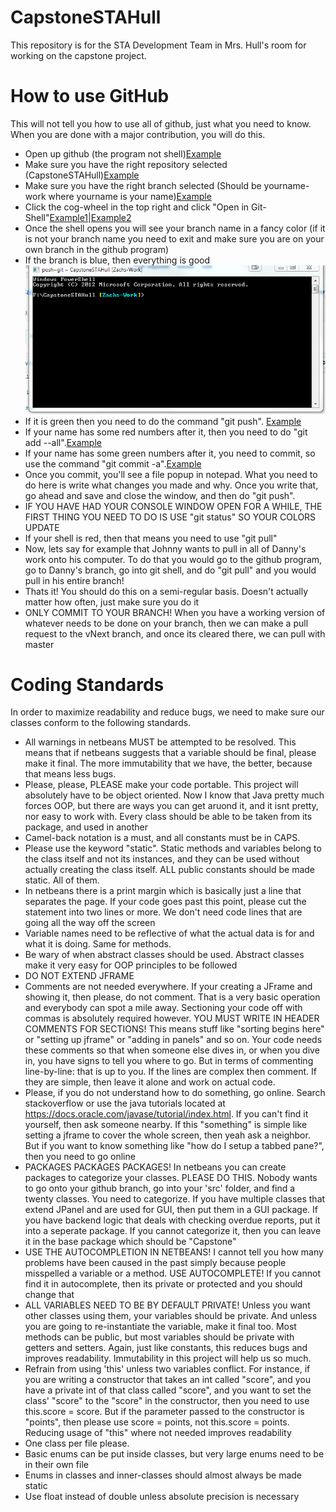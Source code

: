 # CapstoneSTAHull

This repository is for the STA Development Team in Mrs. Hull's room for working on the capstone project. 

# How to use GitHub

This will not tell you how to use all of github, just what you need to know. When you are done with a major contribution, you will do this.

* Open up github (the program not shell)[Example](Pics/gitshellbluetext.png)
* Make sure you have the right repository selected (CapstoneSTAHull)[Example](Pics/rightRepoSelected.png)
* Make sure you have the right branch selected (Should be yourname-work where yourname is your name)[Example](Pics/rightBranch.png)
* Click the cog-wheel in the top right and click "Open in Git-Shell"[Example1](Pics/cogWheel.png)|[Example2](Pics/openingitshell.png)
* Once the shell opens you will see your branch name in a fancy color (if it is not your branch name you need to exit and make sure you are on your own branch in the github program)
* If the branch is blue, then everything is good![Example](Pics/gitshellbluetext.png)
* If it is green then you need to do the command "git push". [Example](Pics/greenshell.png)
* If your name has some red numbers after it, then you need to do "git add --all".[Example](Pics/gitshellRedText.png)
* If your name has some green numbers after it, you need to commit, so use the command "git commit -a".[Example](Pics/gitshellgreentext.png)
* Once you commit, you'll see a file popup in notepad. What you need to do here is write what changes you made and why. Once you write that, go ahead and save and close the window, and then do "git push". 
* IF YOU HAVE HAD YOUR CONSOLE WINDOW OPEN FOR A WHILE, THE FIRST THING YOU NEED TO DO IS USE "git status" SO YOUR COLORS UPDATE
* If your shell is red, then that means you need to use "git pull"
* Now, lets say for example that Johnny wants to pull in all of Danny's work onto his computer. To do that you would go to the github program, go to Danny's branch, go into git shell, and do "git pull" and you would pull in his entire branch!
* Thats it! You should do this on a semi-regular basis. Doesn't actually matter how often, just make sure you do it
* ONLY COMMIT TO YOUR BRANCH! When you have a working version of whatever needs to be done on your branch, then we can make a pull request to the vNext branch, and once its cleared there, we can pull with master

# Coding Standards

In order to maximize readability and reduce bugs, we need to make sure our classes conform to the following standards.

* All warnings in netbeans MUST be attempted to be resolved. This means that if netbeans suggests that a variable should be final, please make it final. The more immutability that we have, the better, because that means less bugs.
* Please, please, PLEASE make your code portable. This project will absolutely have to be object oriented. Now I know that Java pretty much forces OOP, but there are ways you can get aruond it, and it isnt pretty, nor easy to work with. Every class should be able to be taken from its package, and used in another
* Camel-back notation is a must, and all constants must be in CAPS. 
* Please use the keyword "static". Static methods and variables belong to the class itself and not its instances, and they can be used without actually creating the class itself. ALL public constants should be made static. All of them.
* In netbeans there is a print margin which is basically just a line that separates the page. If your code goes past this point, please cut the statement into two lines or more. We don't need code lines that are going all the way off the screen
* Variable names need to be reflective of what the actual data is for and what it is doing. Same for methods.
* Be wary of when abstract classes should be used. Abstract classes make it very easy for OOP principles to be followed
* DO NOT EXTEND JFRAME
* Comments are not needed everywhere. If your creating a JFrame and showing it, then please, do not comment. That is a very basic operation and everybody can spot a mile away. Sectioning your code off with commas is absolutely required however. YOU MUST WRITE IN HEADER COMMENTS FOR SECTIONS! This means stuff like "sorting begins here" or "setting up jframe" or "adding in panels" and so on. Your code needs these comments so that when someone else dives in, or when you dive in, you have signs to tell you where to go. But in terms of commenting line-by-line: that is up to you. If the lines are complex then comment. If they are simple, then leave it alone and work on actual code.
* Please, if you do not understand how to do something, go online. Search stackoverflow or use the java tutorials located at https://docs.oracle.com/javase/tutorial/index.html. If you can't find it yourself, then ask someone nearby. If this "something" is simple like setting a jframe to cover the whole screen, then yeah ask a neighbor. But if you want to know something like "how do I setup a tabbed pane?", then you need to go online
* PACKAGES PACKAGES PACKAGES! In netbeans you can create packages to categorize your classes. PLEASE DO THIS. Nobody wants to go onto your github branch, go into your 'src' folder, and find a twenty classes. You need to categorize. If you have multiple classes that extend JPanel and are used for GUI, then put them in a GUI package. If you have backend logic that deals with checking overdue reports, put it into a seperate package. If you cannot categorize it, then you can leave it in the base package which should be "Capstone<initials>"
* USE THE AUTOCOMPLETION IN NETBEANS! I cannot tell you how many problems have been caused in the past simply because people misspelled a variable or a method. USE AUTOCOMPLETE! If you cannot find it in autocomplete, then its private or protected and you should change that
* ALL VARIABLES NEED TO BE BY DEFAULT PRIVATE! Unless you want other classes using them, your variables should be private. And unless you are going to re-instantiate the variable, make it final too. Most methods can be public, but most variables should be private with getters and setters. Again, just like constants, this reduces bugs and improves readability. Immutability in this project will help us so much.
* Refrain from using 'this' unless two variables conflict. For instance, if you are writing a constructor that takes an int called "score", and you have a private int of that class called "score", and you want to set the class' "score" to the "score" in the constructor, then you need to use this.score = score. But if the parameter passed to the constructor is "points", then please use score = points, not this.score = points. Reducing usage of "this" where not needed improves readability
* One class per file please.
* Basic enums can be put inside classes, but very large enums need to be in their own file
* Enums in classes and inner-classes should almost always be made static
* Use float instead of double unless absolute precision is necessary
